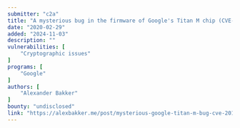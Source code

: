 ```yaml
---
submitter: "c2a"
title: "A mysterious bug in the firmware of Google's Titan M chip (CVE-2019-9465)"
date: "2020-02-29"
added: "2024-11-03"
description: ""
vulnerabilities: [
    "Cryptographic issues"
]
programs: [
    "Google"
]
authors: [
    "Alexander Bakker"
]
bounty: "undisclosed"
link: "https://alexbakker.me/post/mysterious-google-titan-m-bug-cve-2019-9465.html"
---
```




